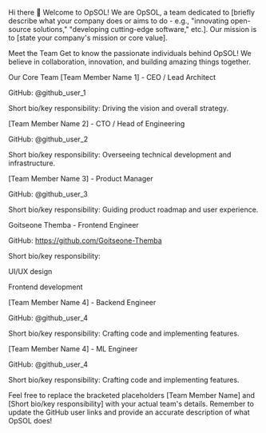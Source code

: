 Hi there 👋
Welcome to OpSOL!
We are OpSOL, a team dedicated to [briefly describe what your company does or 
aims to do - e.g., "innovating open-source solutions," 
"developing cutting-edge software," etc.]. 
Our mission is to [state your company's mission or core value].

Meet the Team
Get to know the passionate individuals behind OpSOL! We believe in 
collaboration, innovation, and building amazing things together.

Our Core Team
[Team Member Name 1] - CEO / Lead Architect

GitHub: @github_user_1

Short bio/key responsibility: Driving the vision and overall strategy.

[Team Member Name 2] - CTO / Head of Engineering

GitHub: @github_user_2

Short bio/key responsibility: Overseeing technical development and infrastructure.

[Team Member Name 3] - Product Manager

GitHub: @github_user_3

Short bio/key responsibility: Guiding product roadmap and user experience.

Goitseone Themba - Frontend Engineer

GitHub: https://github.com/Goitseone-Themba

Short bio/key responsibility:

UI/UX design

Frontend development

[Team Member Name 4] - Backend Engineer

GitHub: @github_user_4

Short bio/key responsibility: Crafting code and implementing features.

[Team Member Name 4] - ML Engineer

GitHub: @github_user_4

Short bio/key responsibility: Crafting code and implementing features.

Feel free to replace the bracketed placeholders [Team Member Name] and 
[Short bio/key responsibility] with your actual team's details. 
Remember to update the GitHub user links and provide an accurate description of what OpSOL does!
<!--

**Here are some ideas to get you started:**

🙋‍♀️ A short introduction - what is your organization all about?
🌈 Contribution guidelines - how can the community get involved?
👩‍💻 Useful resources - where can the community find your docs? Is there anything else the community should know?
🍿 Fun facts - what does your team eat for breakfast?
🧙 Remember, you can do mighty things with the power of [Markdown](https://docs.github.com/github/writing-on-github/getting-started-with-writing-and-formatting-on-github/basic-writing-and-formatting-syntax)
-->
